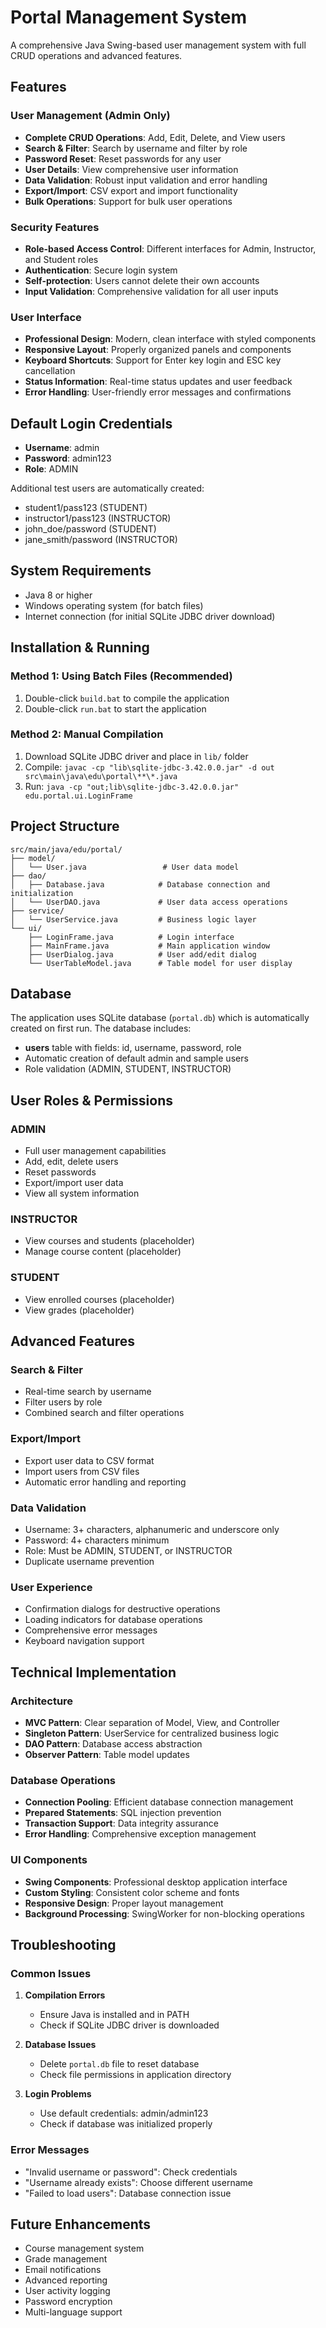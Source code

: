 # Portal Management System

A comprehensive Java Swing-based user management system with full CRUD operations and advanced features.

## Features

### User Management (Admin Only)
- **Complete CRUD Operations**: Add, Edit, Delete, and View users
- **Search & Filter**: Search by username and filter by role
- **Password Reset**: Reset passwords for any user
- **User Details**: View comprehensive user information
- **Data Validation**: Robust input validation and error handling
- **Export/Import**: CSV export and import functionality
- **Bulk Operations**: Support for bulk user operations

### Security Features
- **Role-based Access Control**: Different interfaces for Admin, Instructor, and Student roles
- **Authentication**: Secure login system
- **Self-protection**: Users cannot delete their own accounts
- **Input Validation**: Comprehensive validation for all user inputs

### User Interface
- **Professional Design**: Modern, clean interface with styled components
- **Responsive Layout**: Properly organized panels and components
- **Keyboard Shortcuts**: Support for Enter key login and ESC key cancellation
- **Status Information**: Real-time status updates and user feedback
- **Error Handling**: User-friendly error messages and confirmations

## Default Login Credentials

- **Username**: admin
- **Password**: admin123
- **Role**: ADMIN

Additional test users are automatically created:
- student1/pass123 (STUDENT)
- instructor1/pass123 (INSTRUCTOR)
- john_doe/password (STUDENT)
- jane_smith/password (INSTRUCTOR)

## System Requirements

- Java 8 or higher
- Windows operating system (for batch files)
- Internet connection (for initial SQLite JDBC driver download)

## Installation & Running

### Method 1: Using Batch Files (Recommended)
1. Double-click `build.bat` to compile the application
2. Double-click `run.bat` to start the application

### Method 2: Manual Compilation
1. Download SQLite JDBC driver and place in `lib/` folder
2. Compile: `javac -cp "lib\sqlite-jdbc-3.42.0.0.jar" -d out src\main\java\edu\portal\**\*.java`
3. Run: `java -cp "out;lib\sqlite-jdbc-3.42.0.0.jar" edu.portal.ui.LoginFrame`

## Project Structure

```
src/main/java/edu/portal/
├── model/
│   └── User.java                 # User data model
├── dao/
│   ├── Database.java            # Database connection and initialization
│   └── UserDAO.java             # User data access operations
├── service/
│   └── UserService.java         # Business logic layer
└── ui/
    ├── LoginFrame.java          # Login interface
    ├── MainFrame.java           # Main application window
    ├── UserDialog.java          # User add/edit dialog
    └── UserTableModel.java      # Table model for user display
```

## Database

The application uses SQLite database (`portal.db`) which is automatically created on first run. The database includes:

- **users** table with fields: id, username, password, role
- Automatic creation of default admin and sample users
- Role validation (ADMIN, STUDENT, INSTRUCTOR)

## User Roles & Permissions

### ADMIN
- Full user management capabilities
- Add, edit, delete users
- Reset passwords
- Export/import user data
- View all system information

### INSTRUCTOR
- View courses and students (placeholder)
- Manage course content (placeholder)

### STUDENT
- View enrolled courses (placeholder)
- View grades (placeholder)

## Advanced Features

### Search & Filter
- Real-time search by username
- Filter users by role
- Combined search and filter operations

### Export/Import
- Export user data to CSV format
- Import users from CSV files
- Automatic error handling and reporting

### Data Validation
- Username: 3+ characters, alphanumeric and underscore only
- Password: 4+ characters minimum
- Role: Must be ADMIN, STUDENT, or INSTRUCTOR
- Duplicate username prevention

### User Experience
- Confirmation dialogs for destructive operations
- Loading indicators for database operations
- Comprehensive error messages
- Keyboard navigation support

## Technical Implementation

### Architecture
- **MVC Pattern**: Clear separation of Model, View, and Controller
- **Singleton Pattern**: UserService for centralized business logic
- **DAO Pattern**: Database access abstraction
- **Observer Pattern**: Table model updates

### Database Operations
- **Connection Pooling**: Efficient database connection management
- **Prepared Statements**: SQL injection prevention
- **Transaction Support**: Data integrity assurance
- **Error Handling**: Comprehensive exception management

### UI Components
- **Swing Components**: Professional desktop application interface
- **Custom Styling**: Consistent color scheme and fonts
- **Responsive Design**: Proper layout management
- **Background Processing**: SwingWorker for non-blocking operations

## Troubleshooting

### Common Issues

1. **Compilation Errors**
   - Ensure Java is installed and in PATH
   - Check if SQLite JDBC driver is downloaded

2. **Database Issues**
   - Delete `portal.db` file to reset database
   - Check file permissions in application directory

3. **Login Problems**
   - Use default credentials: admin/admin123
   - Check if database was initialized properly

### Error Messages
- "Invalid username or password": Check credentials
- "Username already exists": Choose different username
- "Failed to load users": Database connection issue

## Future Enhancements

- Course management system
- Grade management
- Email notifications
- Advanced reporting
- User activity logging
- Password encryption
- Multi-language support

